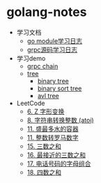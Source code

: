 # golang-notes

- 学习文档
    - [go module学习日志](go-module.md)
    - [grpc源码学习日志](grpc.md)
- 学习demo
    - [grpc chain](./example/chain/chain_test.go)
    - [tree](./example/tree)
        - [binary tree](./example/tree/binarytree.go)
        - [binary sort tree](./example/tree/binarysorttree.go)
        - [avl tree](./example/tree/balancebinarytree.go)
- LeetCode
    - [6. Z 字形变换](./example/leetcode/006_test.go)
    - [8. 字符串转换整数 (atoi)](./example/leetcode/008_test.go)
    - [11. 盛最多水的容器 ](./example/leetcode/011_test.go)
    - [11. 整数转罗马数字 ](./example/leetcode/012_test.go)
    - [15. 三数之和 ](./example/leetcode/015_test.go)
    - [16. 最接近的三数之和 ](./example/leetcode/016_test.go)
    - [17. 电话号码的字母组合 ](./example/leetcode/017_test.go)
    - [18. 四数之和 ](./example/leetcode/018_test.go) 